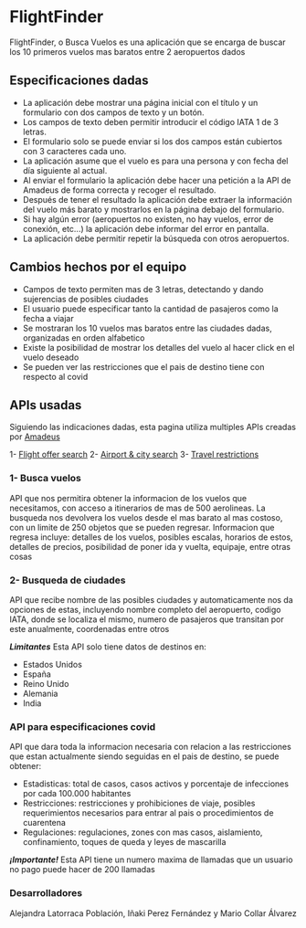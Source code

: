 # FlightFinder

FlightFinder, o Busca Vuelos es una aplicación que se encarga de buscar los 10 primeros vuelos mas baratos entre 2 aeropuertos dados

## Especificaciones dadas

- La aplicación debe mostrar una página inicial con el título y un formulario con dos campos de texto y un botón.
- Los campos de texto deben permitir introducir el código IATA 1 de 3 letras.
- El formulario solo se puede enviar si los dos campos están cubiertos con 3 caracteres cada uno.
- La aplicación asume que el vuelo es para una persona y con fecha del día siguiente al actual.
- Al enviar el formulario la aplicación debe hacer una petición a la API de Amadeus de forma correcta y recoger el resultado.
- Después de tener el resultado la aplicación debe extraer la información del vuelo más barato y mostrarlos en la página debajo del formulario.
- Si hay algún error (aeropuertos no existen, no hay vuelos, error de conexión, etc...) la aplicación debe informar del error en pantalla.
- La aplicación debe permitir repetir la búsqueda con otros aeropuertos.

## Cambios hechos por el equipo

- Campos de texto permiten mas de 3 letras, detectando y dando sujerencias de posibles ciudades
- El usuario puede especificar tanto la cantidad de pasajeros como la fecha a viajar
- Se mostraran los 10 vuelos mas baratos entre las ciudades dadas, organizadas en orden alfabetico
- Existe la posibilidad de mostrar los detalles del vuelo al hacer click en el vuelo deseado
- Se pueden ver las restricciones que el pais de destino tiene con respecto al covid

## APIs usadas

Siguiendo las indicaciones dadas, esta pagina utiliza multiples APIs creadas por [Amadeus](https://developers.amadeus.com/)

1- [Flight offer search](https://developers.amadeus.com/self-service/category/air/api-doc/flight-offers-search)
2- [Airport & city search](https://developers.amadeus.com/self-service/category/air/api-doc/airport-and-city-search)
3- [Travel restrictions](https://developers.amadeus.com/self-service/category/covid-19-and-travel-safety/api-doc/travel-restrictions)

### 1- Busca vuelos

API que nos permitira obtener la informacion de los vuelos que necesitamos, con acceso a itinerarios de mas de 500 aerolineas. La busqueda nos devolvera los vuelos desde el mas barato al mas costoso, con un limite de 250 objetos que se pueden regresar.
Informacion que regresa incluye: detalles de los vuelos, posibles escalas, horarios de estos, detalles de precios, posibilidad de poner ida y vuelta, equipaje, entre otras cosas

### 2- Busqueda de ciudades

API que recibe nombre de las posibles ciudades y automaticamente nos da opciones de estas, incluyendo nombre completo del aeropuerto, codigo IATA, donde se localiza el mismo, numero de pasajeros que transitan por este anualmente, coordenadas entre otros

**_Limitantes_**
Esta API solo tiene datos de destinos en:

- Estados Unidos
- España
- Reino Unido
- Alemania
- India

### API para especificaciones covid

API que dara toda la informacion necesaria con relacion a las restricciones que estan actualmente siendo seguidas en el pais de destino, se puede obtener:

- Estadisticas: total de casos, casos activos y porcentaje de infecciones por cada 100.000 habitantes
- Restricciones: restricciones y prohibiciones de viaje, posibles requerimientos necesarios para entrar al pais o procedimientos de cuarentena
- Regulaciones: regulaciones, zones con mas casos, aislamiento, confinamiento, toques de queda y leyes de mascarilla

**_¡Importante!_**
Esta API tiene un numero maxima de llamadas que un usuario no pago puede hacer de 200 llamadas

### Desarrolladores

Alejandra Latorraca Población, Iñaki Perez Fernández y Mario Collar Álvarez
